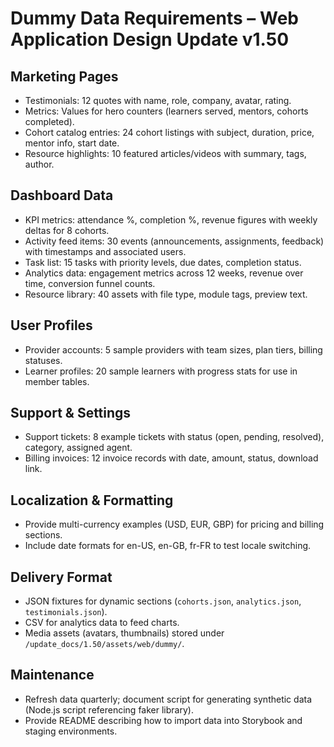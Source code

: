 # Dummy Data Requirements – Web Application Design Update v1.50

## Marketing Pages
- Testimonials: 12 quotes with name, role, company, avatar, rating.
- Metrics: Values for hero counters (learners served, mentors, cohorts completed).
- Cohort catalog entries: 24 cohort listings with subject, duration, price, mentor info, start date.
- Resource highlights: 10 featured articles/videos with summary, tags, author.

## Dashboard Data
- KPI metrics: attendance %, completion %, revenue figures with weekly deltas for 8 cohorts.
- Activity feed items: 30 events (announcements, assignments, feedback) with timestamps and associated users.
- Task list: 15 tasks with priority levels, due dates, completion status.
- Analytics data: engagement metrics across 12 weeks, revenue over time, conversion funnel counts.
- Resource library: 40 assets with file type, module tags, preview text.

## User Profiles
- Provider accounts: 5 sample providers with team sizes, plan tiers, billing statuses.
- Learner profiles: 20 sample learners with progress stats for use in member tables.

## Support & Settings
- Support tickets: 8 example tickets with status (open, pending, resolved), category, assigned agent.
- Billing invoices: 12 invoice records with date, amount, status, download link.

## Localization & Formatting
- Provide multi-currency examples (USD, EUR, GBP) for pricing and billing sections.
- Include date formats for en-US, en-GB, fr-FR to test locale switching.

## Delivery Format
- JSON fixtures for dynamic sections (`cohorts.json`, `analytics.json`, `testimonials.json`).
- CSV for analytics data to feed charts.
- Media assets (avatars, thumbnails) stored under `/update_docs/1.50/assets/web/dummy/`.

## Maintenance
- Refresh data quarterly; document script for generating synthetic data (Node.js script referencing faker library).
- Provide README describing how to import data into Storybook and staging environments.
